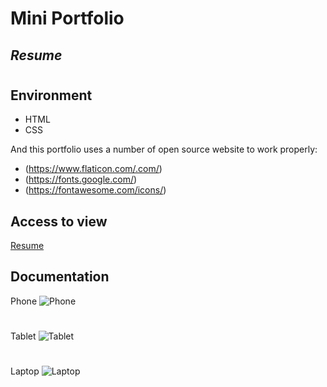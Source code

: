 # Mini Portfolio
## _Resume_
#
## Environment

- HTML
- CSS

And this portfolio uses a number of open source website to work properly:
- (https://www.flaticon.com/.com/)
- (https://fonts.google.com/)
- (https://fontawesome.com/icons/)

## Access to view

[Resume](https://6396f66d7696c85bf3664a13--gorgeous-parfait-de2ee4.netlify.app/) 


## Documentation

Phone
![Phone](https://user-images.githubusercontent.com/108262868/207011261-6897bb54-1ef5-46b0-bfd6-56de5ccdeb29.png)
#
Tablet
![Tablet](https://user-images.githubusercontent.com/108262868/207011223-be406409-3d08-4365-9404-267e132dcbde.png)
#
Laptop
![Laptop](https://user-images.githubusercontent.com/108262868/207011196-46ab0904-c443-4773-89fc-634c3301c8fa.png)
